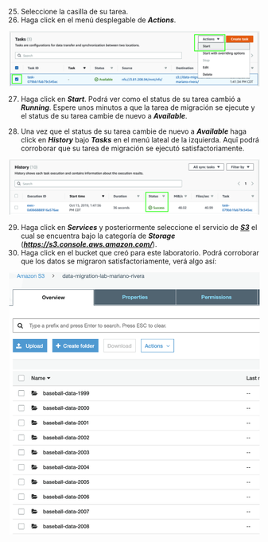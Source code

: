 25. Seleccione la casilla de su tarea.
26. Haga click en el menú desplegable de **_Actions_**.

![Start task](images/starttask.png)

27. Haga click en **_Start_**. Podrá ver como el status de su tarea cambió a **_Running_**. Espere unos minutos a que la tarea de migración se ejecute y el status de su tarea cambie de nuevo a **_Available_**.

28. Una vez que el status de su tarea cambie de nuevo a **_Available_** haga click en **_History_** bajo **_Tasks_** en el menú lateal de la izquierda. Aquī podrá corroborar que su tarea de migración se ejecutó satisfactoriamente.

![Task history](images/taskhistory.png)

29. Haga click en **_Services_** y posteriormente seleccione el servicio de [**_S3_**](https://s3.console.aws.amazon.com/) el cual se encuentra bajo la categoría de **_Storage_** (**_https://s3.console.aws.amazon.com/_**).
30. Haga click en el bucket que creó para este laboratorio. Podrá corroborar que los datos se migraron satisfactoriamente, verá algo así:

![Data migrated](images/datamigrated.png)